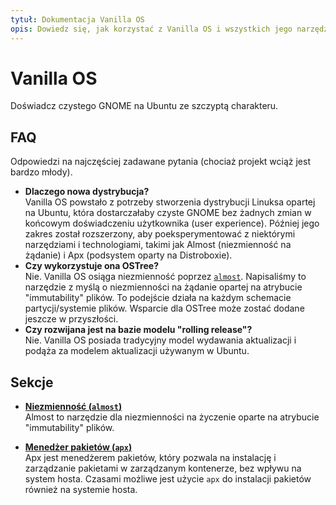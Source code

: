 ```yaml
---
tytuł: Dokumentacja Vanilla OS
opis: Dowiedz się, jak korzystać z Vanilla OS i wszystkich jego narzędzi oraz ustawień.
---
```


# Vanilla OS

Doświadcz czystego GNOME na Ubuntu ze szczyptą charakteru.

## FAQ

Odpowiedzi na najczęściej zadawane pytania (chociaż projekt wciąż jest bardzo młody).
- **Dlaczego nowa dystrybucja?**\
  Vanilla OS powstało z potrzeby stworzenia dystrybucji Linuksa opartej na Ubuntu, 
  która dostarczałaby czyste GNOME bez żadnych zmian w końcowym doświadczeniu 
  użytkownika (user experience). Później jego zakres został rozszerzony, aby 
  poeksperymentować z niektórymi narzędziami i technologiami, takimi jak Almost 
  (niezmienność na żądanie) i Apx (podsystem oparty na Distroboxie).
- **Czy wykorzystuje ona OSTree?**\
  Nie. Vanilla OS osiąga niezmienność poprzez [`almost`](https://github.com/Vanilla-OS/almost). 
  Napisaliśmy to narzędzie z myślą o niezmienności na żądanie opartej na atrybucie 
  "immutability" plików. To podejście działa na każdym schemacie partycji/systemie plików. 
  Wsparcie dla OSTree może zostać dodane jeszcze w przyszłości.
- **Czy rozwijana jest na bazie modelu "rolling release"?**\
  Nie. Vanilla OS posiada tradycyjny model wydawania aktualizacji i podąża za 
  modelem aktualizacji używanym w Ubuntu.

## Sekcje

- **[Niezmienność (`almost`)](/docs/almost)**\
Almost to narzędzie dla niezmienności na życzenie oparte na atrybucie "immutability" plików. 

- **[Menedżer pakietów (`apx`)](/docs/apx)**\
Apx jest menedżerem pakietów, który pozwala na instalację i zarządzanie pakietami 
w zarządzanym kontenerze, bez wpływu na system hosta. Czasami możliwe jest użycie 
`apx` do instalacji pakietów również na systemie hosta.
